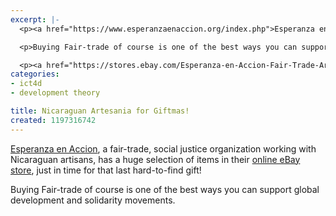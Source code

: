 ```yaml
---
excerpt: |-
  <p><a href="https://www.esperanzaenaccion.org/index.php">Esperanza en Accion</a>, a fair-trade, social justice organization working with Nicaraguan artisans, has a huge selection of items in their <a href="https://stores.ebay.com/Esperanza-en-Accion-Fair-Trade-Art">online eBay store</a>, just in time for that last hard-to-find gift!  </p>

  <p>Buying Fair-trade of course is one of the best ways you can support global development and solidarity movements.</p>

  <p><a href="https://stores.ebay.com/Esperanza-en-Accion-Fair-Trade-Art" title=""></a></p>
categories:
- ict4d
- development theory

title: Nicaraguan Artesania for Giftmas!
created: 1197316742
---
```

<p><a href="https://www.esperanzaenaccion.org/index.php">Esperanza en Accion</a>, a fair-trade, social justice organization working with Nicaraguan artisans, has a huge selection of items in their <a href="https://stores.ebay.com/Esperanza-en-Accion-Fair-Trade-Art">online eBay store</a>, just in time for that last hard-to-find gift!  </p>

<p>Buying Fair-trade of course is one of the best ways you can support global development and solidarity movements.</p>

<p><a href="https://stores.ebay.com/Esperanza-en-Accion-Fair-Trade-Art" title=""></a></p>

<p><a href="https://stores.ebay.com/Esperanza-en-Accion-Fair-Trade-Art" title=""></a></p>
